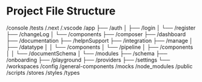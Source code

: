 # Project File Structure

/console
/tests
/.next
/.vscode
/app
├── /auth
│ ├── /login
│ └── /register
├── /changeLog
│ └── /components
├── /composer
├── /dashboard
├── /documentation
├── /helpnSupport
├── /integration
├── /manage
│ ├── /datatype
│ │ └── /components
│ └── /pipeline
│ ├── /components
│ │ └── /documentSchema
│ └── /modules
├── /schema
├── /onboarding
├── /playground
├── /providers
├── /settings
└── /workspaces
/config
/general-components
/mocks
/node_modules
/public
/scripts
/stores
/styles
/types
